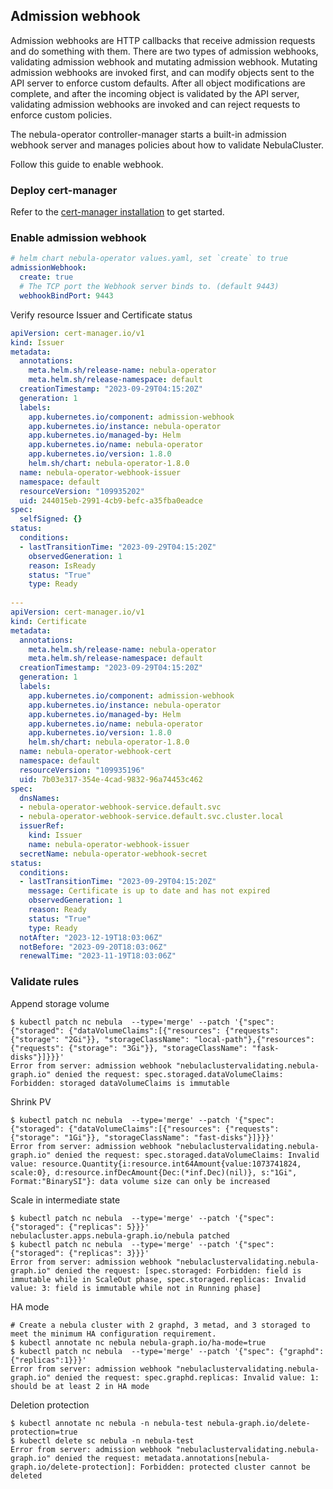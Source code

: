 ## Admission webhook

Admission webhooks are HTTP callbacks that receive admission requests and do something with them. There are two types of admission webhooks, 
validating admission webhook and mutating admission webhook. Mutating admission webhooks are invoked first, and can modify objects sent to the API server
to enforce custom defaults. After all object modifications are complete, and after the incoming object is validated by the API server, 
validating admission webhooks are invoked and can reject requests to enforce custom policies.

The nebula-operator controller-manager starts a built-in admission webhook server and manages policies about how to validate NebulaCluster.

Follow this guide to enable webhook.

### Deploy cert-manager
Refer to the [cert-manager installation](https://cert-manager.io/docs/installation) to get started.

### Enable admission webhook
```yaml
# helm chart nebula-operator values.yaml, set `create` to true
admissionWebhook:
  create: true
  # The TCP port the Webhook server binds to. (default 9443)
  webhookBindPort: 9443
```

Verify resource Issuer and Certificate status
```yaml
apiVersion: cert-manager.io/v1
kind: Issuer
metadata:
  annotations:
    meta.helm.sh/release-name: nebula-operator
    meta.helm.sh/release-namespace: default
  creationTimestamp: "2023-09-29T04:15:20Z"
  generation: 1
  labels:
    app.kubernetes.io/component: admission-webhook
    app.kubernetes.io/instance: nebula-operator
    app.kubernetes.io/managed-by: Helm
    app.kubernetes.io/name: nebula-operator
    app.kubernetes.io/version: 1.8.0
    helm.sh/chart: nebula-operator-1.8.0
  name: nebula-operator-webhook-issuer
  namespace: default
  resourceVersion: "109935202"
  uid: 244015eb-2991-4cb9-befc-a35fba0eadce
spec:
  selfSigned: {}
status:
  conditions:
  - lastTransitionTime: "2023-09-29T04:15:20Z"
    observedGeneration: 1
    reason: IsReady
    status: "True"
    type: Ready
 
---
apiVersion: cert-manager.io/v1
kind: Certificate
metadata:
  annotations:
    meta.helm.sh/release-name: nebula-operator
    meta.helm.sh/release-namespace: default
  creationTimestamp: "2023-09-29T04:15:20Z"
  generation: 1
  labels:
    app.kubernetes.io/component: admission-webhook
    app.kubernetes.io/instance: nebula-operator
    app.kubernetes.io/managed-by: Helm
    app.kubernetes.io/name: nebula-operator
    app.kubernetes.io/version: 1.8.0
    helm.sh/chart: nebula-operator-1.8.0
  name: nebula-operator-webhook-cert
  namespace: default
  resourceVersion: "109935196"
  uid: 7b03e317-354e-4cad-9832-96a74453c462
spec:
  dnsNames:
  - nebula-operator-webhook-service.default.svc
  - nebula-operator-webhook-service.default.svc.cluster.local
  issuerRef:
    kind: Issuer
    name: nebula-operator-webhook-issuer
  secretName: nebula-operator-webhook-secret
status:
  conditions:
  - lastTransitionTime: "2023-09-29T04:15:20Z"
    message: Certificate is up to date and has not expired
    observedGeneration: 1
    reason: Ready
    status: "True"
    type: Ready
  notAfter: "2023-12-19T18:03:06Z"
  notBefore: "2023-09-20T18:03:06Z"
  renewalTime: "2023-11-19T18:03:06Z"
```

### Validate rules
Append storage volume
```shell
$ kubectl patch nc nebula  --type='merge' --patch '{"spec": {"storaged": {"dataVolumeClaims":[{"resources": {"requests": {"storage": "2Gi"}}, "storageClassName": "local-path"},{"resources": {"requests": {"storage": "3Gi"}}, "storageClassName": "fask-disks"}]}}}'
Error from server: admission webhook "nebulaclustervalidating.nebula-graph.io" denied the request: spec.storaged.dataVolumeClaims: Forbidden: storaged dataVolumeClaims is immutable
```

Shrink PV
```shell
$ kubectl patch nc nebula  --type='merge' --patch '{"spec": {"storaged": {"dataVolumeClaims":[{"resources": {"requests": {"storage": "1Gi"}}, "storageClassName": "fast-disks"}]}}}'
Error from server: admission webhook "nebulaclustervalidating.nebula-graph.io" denied the request: spec.storaged.dataVolumeClaims: Invalid value: resource.Quantity{i:resource.int64Amount{value:1073741824, scale:0}, d:resource.infDecAmount{Dec:(*inf.Dec)(nil)}, s:"1Gi", Format:"BinarySI"}: data volume size can only be increased
```

Scale in intermediate state
```shell
$ kubectl patch nc nebula  --type='merge' --patch '{"spec": {"storaged": {"replicas": 5}}}'
nebulacluster.apps.nebula-graph.io/nebula patched
$ kubectl patch nc nebula  --type='merge' --patch '{"spec": {"storaged": {"replicas": 3}}}'
Error from server: admission webhook "nebulaclustervalidating.nebula-graph.io" denied the request: [spec.storaged: Forbidden: field is immutable while in ScaleOut phase, spec.storaged.replicas: Invalid value: 3: field is immutable while not in Running phase]
```

HA mode
```shell
# Create a nebula cluster with 2 graphd, 3 metad, and 3 storaged to meet the minimum HA configuration requirement.
$ kubectl annotate nc nebula nebula-graph.io/ha-mode=true
$ kubectl patch nc nebula  --type='merge' --patch '{"spec": {"graphd": {"replicas":1}}}'
Error from server: admission webhook "nebulaclustervalidating.nebula-graph.io" denied the request: spec.graphd.replicas: Invalid value: 1: should be at least 2 in HA mode
```

Deletion protection
```shell
$ kubectl annotate nc nebula -n nebula-test nebula-graph.io/delete-protection=true
$ kubectl delete sc nebula -n nebula-test
Error from server: admission webhook "nebulaclustervalidating.nebula-graph.io" denied the request: metadata.annotations[nebula-graph.io/delete-protection]: Forbidden: protected cluster cannot be deleted
```